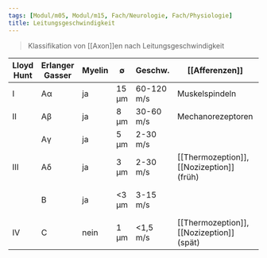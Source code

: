 ```yaml
---
tags: [Modul/m05, Modul/m15, Fach/Neurologie, Fach/Physiologie]
title: Leitungsgeschwindigkeit
---
```

> Klassifikation von [[Axon]]en nach Leitungsgeschwindigkeit

| Lloyd Hunt | Erlanger Gasser | Myelin | ∅     | Geschw.    | [[Afferenzen]]                            | [[Efferenzen]]                          |
| ---------- | --------------- | ------ | ----- | ---------- | ----------------------------------------- | --------------------------------------- |
| I          | Aα              | ja     | 15 μm | 60-120 m/s | Muskelspindeln                            | α-Motoneurone                           |
| II         | Aβ              | ja     | 8 μm  | 30-60 m/s  | Mechanorezeptoren                         |                                         |
|            | Aγ              | ja     | 5 μm  | 2-30 m/s   |                                           | Muskelspindeln                          |
| III        | Aδ              | ja     | 3 μm  | 2-30 m/s   | [[Thermozeption]], [[Nozizeption]] (früh) |                                         |
|            | B               | ja     | <3 μm | 3-15 m/s   |                                           | Sympathische präganglionäre [[Neuron]] |
| IV         | C               | nein   | 1 μm  | <1,5 m/s   | [[Thermozeption]], [[Nozizeption]] (spät) | Sympathische postgangionäre [[Neuron]]                                        |
